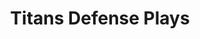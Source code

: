 ---
layout: playbook
title: Titans Defense Plays
team: titans
unit: defense
permalink: /titans/defense/
---
